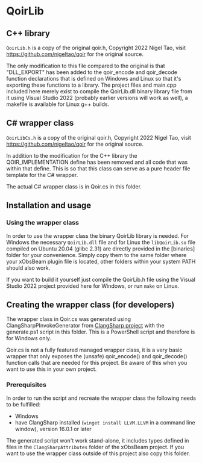 ﻿# QoirLib
## C++ library
`QoirLib.h` is a copy of the original qoir.h, Copyright 2022 Nigel Tao, visit https://github.com/nigeltao/qoir for the original source.

The only modification to this file compared to the original is that "DLL_EXPORT" has been added to the qoir_encode and qoir_decode function declarations that is defined on Windows and Linux so that it's exporting these functions to a library.
The project files and main.cpp included here merely exist to compile the QoirLib.dll binary library file from it using Visual Studio 2022 (probably earlier versions will work as well), a makefile is available for Linux g++ builds.

## C# wrapper class
`QoirLibCs.h` is a copy of the original qoir.h, Copyright 2022 Nigel Tao, visit https://github.com/nigeltao/qoir for the original source.

In addition to the modification for the C++ library the QOIR_IMPLEMENTATION define has been removed and all code that was within that define. This is so that this class can serve as a pure header file template for the C# wrapper.

The actual C# wrapper class is in Qoir.cs in this folder.

## Installation and usage
### Using the wrapper class
In order to use the wrapper class the binary QoirLib library is needed. For Windows the necessary `QoirLib.dll` file and for Linux the `libQoirLib.so` file compiled on Ubuntu 20.04 (glibc 2.31) are directly provided in the [binaries] folder for your convenience. Simply copy them to the same folder where your xObsBeam plugin file is located, other folders within your system PATH should also work.

If you want to build it yourself just compile the QoirLib.h file using the Visual Studio 2022 project provided here for Windows, or run `make` on Linux.

## Creating the wrapper class (for developers)
The wrapper class in Qoir.cs was generated using ClangSharpPInvokeGenerator from [ClangSharp project](https://github.com/dotnet/ClangSharp) with the generate.ps1 script in this folder. This is a PowerShell script and therefore is for Windows only.

Qoir.cs is not a fully featured managed wrapper class, it is a very basic wrapper that only exposes the (unsafe) qoir_encode() and qoir_decode() function calls that are needed for this project. Be aware of this when you want to use this in your own project.

### Prerequisites
In order to run the script and recreate the wrapper class the following needs to be fulfilled:
- Windows
- have ClangSharp installed (`winget install LLVM.LLVM` in a command line window), version 16.0.1 or later

The generated script won't work stand-alone, it includes types defined in files in the `ClangSharpAttributes` folder of the xObsBeam project. If you want to use the wrapper class outside of this project also copy this folder.
